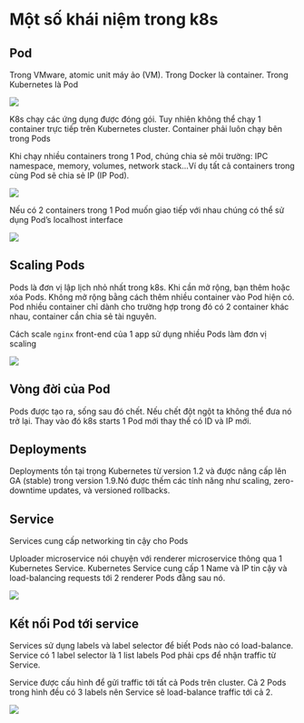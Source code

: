 # Một số khái niệm trong k8s
## Pod
Trong VMware, atomic unit	máy ảo (VM). Trong Docker là container. Trong Kubernetes là Pod 

<img src=https://i.imgur.com/Ws73Ex7.png>

K8s chạy các ứng dụng được đóng gói. Tuy nhiên không thể chạy 1 container trực tiếp trên Kubernetes cluster. Container phải luôn chạy bên trong Pods

Khi chạy nhiều containers trong 1 Pod, chúng chia sẻ môi trường: IPC namespace, memory, volumes, network stack...Ví dụ tất cả containers
trong cùng Pod sẽ chia sẻ IP (IP Pod).	
 
 <img src=https://i.imgur.com/s6h8pcA.png>
 
Nếu có 2 containers	trong 1 Pod	muốn giao tiếp với nhau chúng có thể sử dụng Pod’s localhost interface

<img src=https://i.imgur.com/PNIiHXW.png>

## Scaling Pods

Pods là đơn vị lập lịch nhỏ nhất trong k8s. Khi cần mở rộng, bạn thêm hoặc xóa Pods. Không mở rộng bằng cách thêm nhiều container vào Pod hiện có. Pod nhiều container chỉ dành cho trường hợp trong đó có 2 container khác nhau, container cần chia sẻ tài nguyên. 

Cách scale `nginx`	front-end	của 1 app	sử dụng nhiều Pods làm đơn vị scaling

<img src=https://i.imgur.com/DdybfSI.png>

## Vòng đời của Pod

Pods được tạo ra, sống sau đó chết. Nếu chết đột ngột ta không thể đưa nó trở lại. Thay vào đó k8s starts	1 Pod mới thay thế có ID và IP mới.

## Deployments

Deployments tồn tại trọng Kubernetes từ version	1.2	 và được nâng cấp lên GA (stable) trong version 1.9.Nó được thếm các tính năng như scaling,	zero-downtime updates, và versioned	rollbacks.

## Service

Services	cung cấp networking tin cậy cho Pods

Uploader microservice	nói chuyện với renderer microservice thông qua 1 Kubernetes	Service. Kubernetes	Service	cung cấp 1 Name và IP tin cậy và load-balancing	requests tới 2 renderer	Pods đằng sau nó.

<img src=https://i.imgur.com/dInsMc1.png>

## Kết nối Pod tới service

Services sử dụng labels và label selector để biết Pods nào có load-balance.	Service	có 1 label selector là 1 list	labels Pod phải cps để nhận traffic	từ Service.

Service	được cấu hình để gửi traffic tới tất cả Pods trên cluster. Cả 2 Pods trong hình đều có 3 labels nên Service	sẽ load-balance traffic	tới cả 2.

<img src=https://i.imgur.com/AEIzaml.png>
